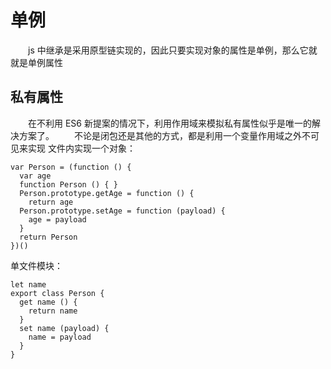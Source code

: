 # 单例

&emsp;&emsp;js 中继承是采用原型链实现的，因此只要实现对象的属性是单例，那么它就就是单例属性

## 私有属性

&emsp;&emsp;在不利用 ES6 新提案的情况下，利用作用域来模拟私有属性似乎是唯一的解决方案了。
&emsp;&emsp;不论是闭包还是其他的方式，都是利用一个变量作用域之外不可见来实现
文件内实现一个对象：

```
var Person = (function () {
  var age
  function Person () { }
  Person.prototype.getAge = function () {
    return age
  Person.prototype.setAge = function (payload) {
    age = payload
  }
  return Person
})()
```

单文件模块：

```
let name
export class Person {
  get name () {
    return name
  }
  set name (payload) {
    name = payload
  }
}
```
